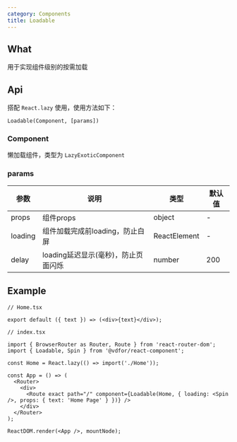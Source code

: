 ```yaml
---
category: Components
title: Loadable
---
```


## What

用于实现组件级别的按需加载

## Api

搭配 `React.lazy` 使用，使用方法如下：

`Loadable(Component, [params])`

### Component 

懒加载组件，类型为 `LazyExoticComponent`

### params

| 参数 | 说明 | 类型 | 默认值 |
| --- | --- | --- | --- |
| props | 组件props | object | - |
| loading | 组件加载完成前loading，防止白屏 | ReactElement | - |
| delay | loading延迟显示(毫秒)，防止页面闪烁 | number | 200 |

## Example

```tsx
// Home.tsx

export default ({ text }) => (<div>{text}</div>);
```

```tsx
// index.tsx

import { BrowserRouter as Router, Route } from 'react-router-dom';
import { Loadable, Spin } from '@vdfor/react-component';

const Home = React.lazy(() => import('./Home'));

const App = () => (
  <Router>
    <div>
      <Route exact path="/" component={Loadable(Home, { loading: <Spin />, props: { text: 'Home Page' } })} />
    </div>
  </Router>
);

ReactDOM.render(<App />, mountNode);
```
